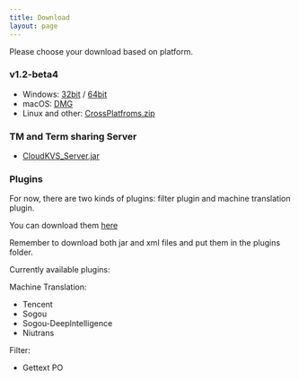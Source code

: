 ```yaml
---
title: Download
layout: page
---
```


Please choose your download based on platform.

### v1.2-beta4

* Windows: [32bit](https://github.com/xulihang/BasicCAT/releases/download/v1.2-beta4/BasicCAT-windows-x86.exe) /  [64bit](https://github.com/xulihang/BasicCAT/releases/download/v1.2-beta4/BasicCAT-windows-x64.exe)
* macOS:  [DMG](https://github.com/xulihang/BasicCAT/releases/download/v1.2-beta4/BasicCAT_mac.dmg)
* Linux and other:  [CrossPlatfroms.zip](https://github.com/xulihang/BasicCAT/releases/download/v1.2-beta4/BasicCAT-crossplatforms.zip)


### TM and Term sharing Server

*  [CloudKVS_Server.jar](https://github.com/xulihang/BasicCAT/releases/download/v1.2-beta2/CloudKVS_Server.jar)


### Plugins

For now, there are two kinds of plugins: filter plugin and machine translation plugin.

You can download them [here](https://github.com/xulihang/BasicCAT/tree/master/plugins/compiled)

Remember to download both jar and xml files and put them in the plugins folder.

Currently available plugins:

Machine Translation:

* Tencent 
* Sogou
* Sogou-DeepIntelligence
* Niutrans


Filter:

* Gettext PO

